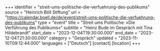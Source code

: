 +++
identifier = "streit-ums-politische-die-verfuehrung-des-publikums"
source = "Heinrich Böll Stiftung"
url = "https://calendar.boell.de/de/event/streit-ums-politische-die-verfuehrung-des-publikums"
type = "event"
title = "Streit ums Politische: »Die Verführung des Publikums«"
subtitle = "Heinz Bude im Gespräch mit Tina Hildebrandt"
start_date = "2023-12-04T19:30:00.000"
end_date = "2023-12-04T21:30:00.000"
category = "Gespräch"
updated = "2023-11-10T09:12:44.000"
languages = ["Deutsch"]
[contact]
[location]
+++